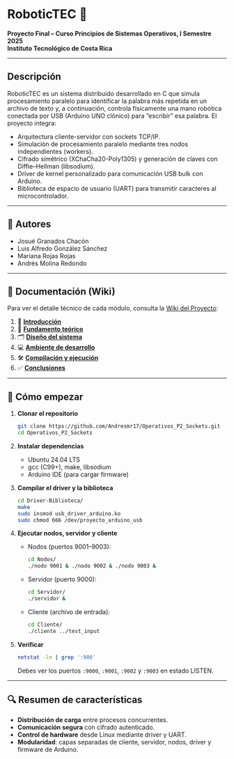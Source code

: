 # RoboticTEC 🤖

**Proyecto Final – Curso Principios de Sistemas Operativos, I Semestre 2025**  
**Instituto Tecnológico de Costa Rica**

---

## Descripción

RoboticTEC es un sistema distribuido desarrollado en C que simula procesamiento paralelo para identificar la palabra más repetida en un archivo de texto y, a continuación, controla físicamente una mano robótica conectada por USB (Arduino UNO clónico) para “escribir” esa palabra. El proyecto integra:

- Arquitectura cliente-servidor con sockets TCP/IP.  
- Simulación de procesamiento paralelo mediante tres nodos independientes (workers).  
- Cifrado simétrico (XChaCha20-Poly1305) y generación de claves con Diffie–Hellman (libsodium).  
- Driver de kernel personalizado para comunicación USB bulk con Arduino.  
- Biblioteca de espacio de usuario (UART) para transmitir caracteres al microcontrolador.

---

## 👥 Autores

- Josué Granados Chacón  
- Luis Alfredo González Sánchez  
- Mariana Rojas Rojas  
- Andrés Molina Redondo  

---

## 📖 Documentación (Wiki)

Para ver el detalle técnico de cada módulo, consulta la [Wiki del Proyecto](https://github.com/Andresmr17/Operativos_P2_Sockets/wiki):

1. 📘 **[Introducción](Introduccion)**  
2. 🧠 **[Fundamento teórico](Fundamento-teórico)**  
3. 🗂️ **[Diseño del sistema](Diseño-del-sistema)**  
4. 💻 **[Ambiente de desarrollo](Ambiente-de-desarrollo)**  
5. 🛠️ **[Compilación y ejecución](Compilación-y-ejecución)**  
6. ✅ **[Conclusiones](Conclusiones)**  

---

## 🚀 Cómo empezar

1. **Clonar el repositorio**  
    ```bash
    git clone https://github.com/Andresmr17/Operativos_P2_Sockets.git
    cd Operativos_P2_Sockets
    ```

2. **Instalar dependencias**  
   - Ubuntu 24.04 LTS  
   - gcc (C99+), make, libsodium  
   - Arduino IDE (para cargar firmware)

3. **Compilar el driver y la biblioteca**  
    ```bash
    cd Driver-Biblioteca/
    make
    sudo insmod usb_driver_arduino.ko
    sudo chmod 666 /dev/proyecto_arduino_usb
    ```

4. **Ejecutar nodos, servidor y cliente**  
   - Nodos (puertos 9001–9003):  
     ```bash
     cd Nodos/
     ./nodo 9001 & ./nodo 9002 & ./nodo 9003 &
     ```  
   - Servidor (puerto 9000):  
     ```bash
     cd Servidor/
     ./servidor &
     ```  
   - Cliente (archivo de entrada):  
     ```bash
     cd Cliente/
     ./cliente ../test_input
     ```

5. **Verificar**  
    ```bash
    netstat -ln | grep ':900'
    ```
   Debes ver los puertos `:9000`, `:9001`, `:9002` y `:9003` en estado LISTEN.

---

## 🔍 Resumen de características

- **Distribución de carga** entre procesos concurrentes.  
- **Comunicación segura** con cifrado autenticado.  
- **Control de hardware** desde Linux mediante driver y UART.  
- **Modularidad**: capas separadas de cliente, servidor, nodos, driver y firmware de Arduino.  


